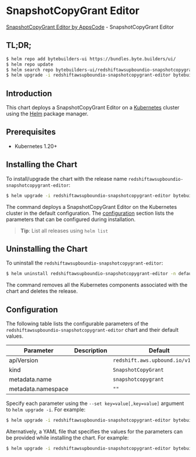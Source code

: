 # SnapshotCopyGrant Editor

[SnapshotCopyGrant Editor by AppsCode](https://byte.builders) - SnapshotCopyGrant Editor

## TL;DR;

```bash
$ helm repo add bytebuilders-ui https://bundles.byte.builders/ui/
$ helm repo update
$ helm search repo bytebuilders-ui/redshiftawsupboundio-snapshotcopygrant-editor --version=v0.4.18
$ helm upgrade -i redshiftawsupboundio-snapshotcopygrant-editor bytebuilders-ui/redshiftawsupboundio-snapshotcopygrant-editor -n default --create-namespace --version=v0.4.18
```

## Introduction

This chart deploys a SnapshotCopyGrant Editor on a [Kubernetes](http://kubernetes.io) cluster using the [Helm](https://helm.sh) package manager.

## Prerequisites

- Kubernetes 1.20+

## Installing the Chart

To install/upgrade the chart with the release name `redshiftawsupboundio-snapshotcopygrant-editor`:

```bash
$ helm upgrade -i redshiftawsupboundio-snapshotcopygrant-editor bytebuilders-ui/redshiftawsupboundio-snapshotcopygrant-editor -n default --create-namespace --version=v0.4.18
```

The command deploys a SnapshotCopyGrant Editor on the Kubernetes cluster in the default configuration. The [configuration](#configuration) section lists the parameters that can be configured during installation.

> **Tip**: List all releases using `helm list`

## Uninstalling the Chart

To uninstall the `redshiftawsupboundio-snapshotcopygrant-editor`:

```bash
$ helm uninstall redshiftawsupboundio-snapshotcopygrant-editor -n default
```

The command removes all the Kubernetes components associated with the chart and deletes the release.

## Configuration

The following table lists the configurable parameters of the `redshiftawsupboundio-snapshotcopygrant-editor` chart and their default values.

|     Parameter      | Description |                   Default                    |
|--------------------|-------------|----------------------------------------------|
| apiVersion         |             | <code>redshift.aws.upbound.io/v1beta1</code> |
| kind               |             | <code>SnapshotCopyGrant</code>               |
| metadata.name      |             | <code>snapshotcopygrant</code>               |
| metadata.namespace |             | <code>""</code>                              |


Specify each parameter using the `--set key=value[,key=value]` argument to `helm upgrade -i`. For example:

```bash
$ helm upgrade -i redshiftawsupboundio-snapshotcopygrant-editor bytebuilders-ui/redshiftawsupboundio-snapshotcopygrant-editor -n default --create-namespace --version=v0.4.18 --set apiVersion=redshift.aws.upbound.io/v1beta1
```

Alternatively, a YAML file that specifies the values for the parameters can be provided while
installing the chart. For example:

```bash
$ helm upgrade -i redshiftawsupboundio-snapshotcopygrant-editor bytebuilders-ui/redshiftawsupboundio-snapshotcopygrant-editor -n default --create-namespace --version=v0.4.18 --values values.yaml
```
